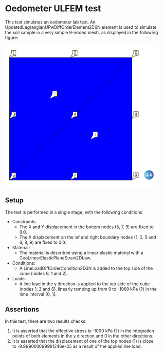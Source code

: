 # Oedometer ULFEM test
This test simulates an oedometer lab test. An UpdatedLagrangianUPwDiffOrderElement2D6N element is used to simulate the soil sample in a very simple 9-noded mesh, as displayed in the following figure:

![MeshStructure.png](MeshStructure.png)

## Setup
The test is performed in a single stage, with the following conditions:
- Constraints:
  - The X and Y displacement in the bottom nodes (5, 7, 9) are fixed to 0.0.
  - The X displacement on the lef and right boundary nodes (1, 3, 5 and 6, 8, 9) are fixed to 0.0.
- Material:
  - The material is described using a linear elastic material with a GeoLinearElasticPlaneStrain2DLaw.
- Conditions:
  - A LineLoadDiffOrderCondition2D3N is added to the top side of the cube (nodes 6, 1 and 2).
- Loads:
  - A line load in the y direction is applied to the top side of the cube (nodes 1, 2 and 6), linearly ramping up from 0 to -1000 kPa (?) in the time interval \[0, 1\].

## Assertions
In this test, there are two results checks:
1. It is asserted that the effective stress is -1000 kPa (?) in the integration points of both elements in the y direction and 0 in the other directions.
2. It is asserted that the displacement of one of the top nodes (1) is close to -9.999000099991246e-05 as a result of the applied line load.
